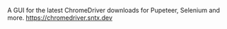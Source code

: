 A GUI for the latest ChromeDriver downloads for Pupeteer, Selenium and more.
<a href="https://chromedriver.sntx.dev">https://chromedriver.sntx.dev</a>
